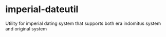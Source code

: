 # imperial-dateutil
Utility for imperial dating system that supports both era indomitus system and original system
